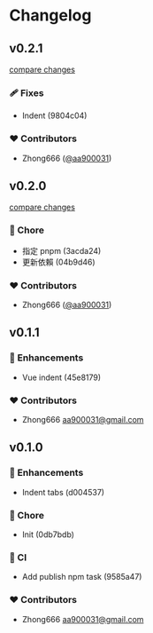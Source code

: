 # Changelog


## v0.2.1

[compare changes](https://undefined/undefined/compare/v0.2.0...v0.2.1)


### 🩹 Fixes

  - Indent (9804c04)

### ❤️  Contributors

- Zhong666 ([@aa900031](http://github.com/aa900031))

## v0.2.0

[compare changes](https://undefined/undefined/compare/v0.1.1...v0.2.0)


### 🏡 Chore

  - 指定 pnpm (3acda24)
  - 更新依賴 (04b9d46)

### ❤️  Contributors

- Zhong666 ([@aa900031](http://github.com/aa900031))

## v0.1.1


### 🚀 Enhancements

  - Vue indent (45e8179)

### ❤️  Contributors

- Zhong666 <aa900031@gmail.com>

## v0.1.0


### 🚀 Enhancements

  - Indent tabs (d004537)

### 🏡 Chore

  - Init (0db7bdb)

### 🤖 CI

  - Add publish npm task (9585a47)

### ❤️  Contributors

- Zhong666 <aa900031@gmail.com>

